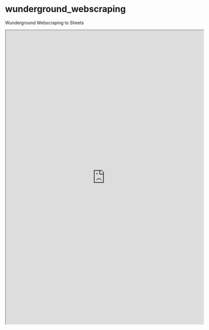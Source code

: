 # wunderground_webscraping
Wunderground Webscraping to Sheets

<iframe src="https://public.tableau.com/views/test_16395358504900/Painel1?:language=pt-BR&:display_count=n&:origin=viz_share_link&:showVizHome=no&:embed=true" 
width="645" height="955"></iframe>

